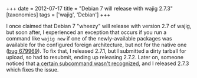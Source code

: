 +++
date = 2012-07-17
title = "Debian 7 will release with wajig 2.7.3"
[taxonomies]
tags = ['wajig', 'Debian']
+++

I once claimed that Debian 7 "wheezy" will release with version 2.7 of
wajig, but soon after, I experienced an exception that occurs if you run
a command like `wajig new` if one of the newly-available packages was
available for the configured foreign architecture, but not for the
native one ([bug 679969]). To fix that, I released 2.7.1, but I
submitted a dirty tarball for upload, so had to resubmit, ending up
releasing 2.7.2. Later on, someone noticed that [a certain subcommand
wasn't recognized], and I released 2.7.3 which fixes the issue.

  [bug 679969]: http://bugs.debian.org/cgi-bin/bugreport.cgi?bug=679969
  [a certain subcommand wasn't recognized]: http://bugs.debian.org/cgi-bin/bugreport.cgi?bug=681309
